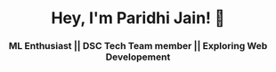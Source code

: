 <h1 align=center>Hey, I'm Paridhi Jain!  👋</h1>
<h3 align=center >ML Enthusiast || DSC Tech Team member || Exploring Web Developement </h3>




